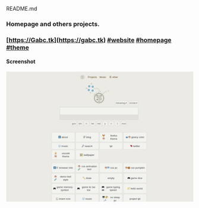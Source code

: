 README.md
###
### Homepage and others projects.
### [https://Gabc.tk](https://gabc.tk) [#website](https://github.com/topics/website?l=html&o=desc&s=updated) [#homepage](https://github.com/topics/homepage?l=html&o=desc&s=updated) [#theme](https://github.com/topics/theme?l=html&o=desc&s=updated)

#### Screenshot
![screenshot](/img/screenshot.png)
